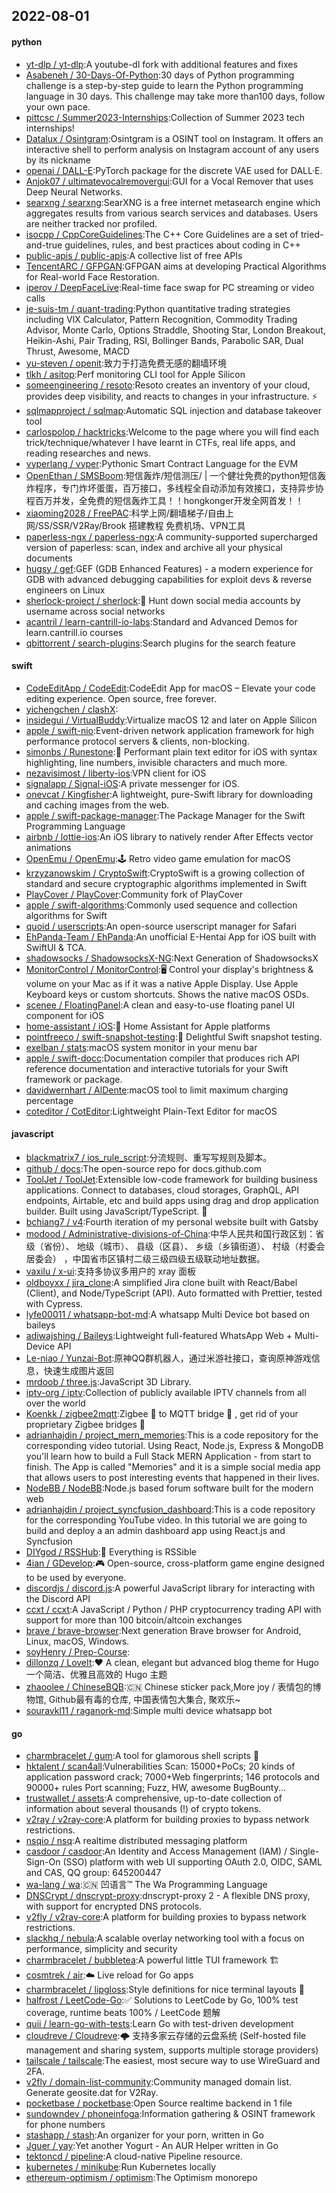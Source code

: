 ## 2022-08-01

#### python
* [yt-dlp / yt-dlp](https://github.com/yt-dlp/yt-dlp):A youtube-dl fork with additional features and fixes
* [Asabeneh / 30-Days-Of-Python](https://github.com/Asabeneh/30-Days-Of-Python):30 days of Python programming challenge is a step-by-step guide to learn the Python programming language in 30 days. This challenge may take more than100 days, follow your own pace.
* [pittcsc / Summer2023-Internships](https://github.com/pittcsc/Summer2023-Internships):Collection of Summer 2023 tech internships!
* [Datalux / Osintgram](https://github.com/Datalux/Osintgram):Osintgram is a OSINT tool on Instagram. It offers an interactive shell to perform analysis on Instagram account of any users by its nickname
* [openai / DALL-E](https://github.com/openai/DALL-E):PyTorch package for the discrete VAE used for DALL·E.
* [Anjok07 / ultimatevocalremovergui](https://github.com/Anjok07/ultimatevocalremovergui):GUI for a Vocal Remover that uses Deep Neural Networks.
* [searxng / searxng](https://github.com/searxng/searxng):SearXNG is a free internet metasearch engine which aggregates results from various search services and databases. Users are neither tracked nor profiled.
* [isocpp / CppCoreGuidelines](https://github.com/isocpp/CppCoreGuidelines):The C++ Core Guidelines are a set of tried-and-true guidelines, rules, and best practices about coding in C++
* [public-apis / public-apis](https://github.com/public-apis/public-apis):A collective list of free APIs
* [TencentARC / GFPGAN](https://github.com/TencentARC/GFPGAN):GFPGAN aims at developing Practical Algorithms for Real-world Face Restoration.
* [iperov / DeepFaceLive](https://github.com/iperov/DeepFaceLive):Real-time face swap for PC streaming or video calls
* [je-suis-tm / quant-trading](https://github.com/je-suis-tm/quant-trading):Python quantitative trading strategies including VIX Calculator, Pattern Recognition, Commodity Trading Advisor, Monte Carlo, Options Straddle, Shooting Star, London Breakout, Heikin-Ashi, Pair Trading, RSI, Bollinger Bands, Parabolic SAR, Dual Thrust, Awesome, MACD
* [yu-steven / openit](https://github.com/yu-steven/openit):致力于打造免费无感的翻墙环境
* [tlkh / asitop](https://github.com/tlkh/asitop):Perf monitoring CLI tool for Apple Silicon
* [someengineering / resoto](https://github.com/someengineering/resoto):Resoto creates an inventory of your cloud, provides deep visibility, and reacts to changes in your infrastructure.
⚡️
* [sqlmapproject / sqlmap](https://github.com/sqlmapproject/sqlmap):Automatic SQL injection and database takeover tool
* [carlospolop / hacktricks](https://github.com/carlospolop/hacktricks):Welcome to the page where you will find each trick/technique/whatever I have learnt in CTFs, real life apps, and reading researches and news.
* [vyperlang / vyper](https://github.com/vyperlang/vyper):Pythonic Smart Contract Language for the EVM
* [OpenEthan / SMSBoom](https://github.com/OpenEthan/SMSBoom):短信轰炸/短信测压/ | 一个健壮免费的python短信轰炸程序，专门炸坏蛋蛋，百万接口，多线程全自动添加有效接口，支持异步协程百万并发，全免费的短信轰炸工具！！hongkonger开发全网首发！！
* [xiaoming2028 / FreePAC](https://github.com/xiaoming2028/FreePAC):科学上网/翻墙梯子/自由上网/SS/SSR/V2Ray/Brook 搭建教程 免费机场、VPN工具
* [paperless-ngx / paperless-ngx](https://github.com/paperless-ngx/paperless-ngx):A community-supported supercharged version of paperless: scan, index and archive all your physical documents
* [hugsy / gef](https://github.com/hugsy/gef):GEF (GDB Enhanced Features) - a modern experience for GDB with advanced debugging capabilities for exploit devs & reverse engineers on Linux
* [sherlock-project / sherlock](https://github.com/sherlock-project/sherlock):🔎
Hunt down social media accounts by username across social networks
* [acantril / learn-cantrill-io-labs](https://github.com/acantril/learn-cantrill-io-labs):Standard and Advanced Demos for learn.cantrill.io courses
* [qbittorrent / search-plugins](https://github.com/qbittorrent/search-plugins):Search plugins for the search feature

#### swift
* [CodeEditApp / CodeEdit](https://github.com/CodeEditApp/CodeEdit):CodeEdit App for macOS – Elevate your code editing experience. Open source, free forever.
* [yichengchen / clashX](https://github.com/yichengchen/clashX):
* [insidegui / VirtualBuddy](https://github.com/insidegui/VirtualBuddy):Virtualize macOS 12 and later on Apple Silicon
* [apple / swift-nio](https://github.com/apple/swift-nio):Event-driven network application framework for high performance protocol servers & clients, non-blocking.
* [simonbs / Runestone](https://github.com/simonbs/Runestone):📝
Performant plain text editor for iOS with syntax highlighting, line numbers, invisible characters and much more.
* [nezavisimost / liberty-ios](https://github.com/nezavisimost/liberty-ios):VPN client for iOS
* [signalapp / Signal-iOS](https://github.com/signalapp/Signal-iOS):A private messenger for iOS.
* [onevcat / Kingfisher](https://github.com/onevcat/Kingfisher):A lightweight, pure-Swift library for downloading and caching images from the web.
* [apple / swift-package-manager](https://github.com/apple/swift-package-manager):The Package Manager for the Swift Programming Language
* [airbnb / lottie-ios](https://github.com/airbnb/lottie-ios):An iOS library to natively render After Effects vector animations
* [OpenEmu / OpenEmu](https://github.com/OpenEmu/OpenEmu):🕹
Retro video game emulation for macOS
* [krzyzanowskim / CryptoSwift](https://github.com/krzyzanowskim/CryptoSwift):CryptoSwift is a growing collection of standard and secure cryptographic algorithms implemented in Swift
* [PlayCover / PlayCover](https://github.com/PlayCover/PlayCover):Community fork of PlayCover
* [apple / swift-algorithms](https://github.com/apple/swift-algorithms):Commonly used sequence and collection algorithms for Swift
* [quoid / userscripts](https://github.com/quoid/userscripts):An open-source userscript manager for Safari
* [EhPanda-Team / EhPanda](https://github.com/EhPanda-Team/EhPanda):An unofficial E-Hentai App for iOS built with SwiftUI & TCA.
* [shadowsocks / ShadowsocksX-NG](https://github.com/shadowsocks/ShadowsocksX-NG):Next Generation of ShadowsocksX
* [MonitorControl / MonitorControl](https://github.com/MonitorControl/MonitorControl):🖥
Control your display's brightness & volume on your Mac as if it was a native Apple Display. Use Apple Keyboard keys or custom shortcuts. Shows the native macOS OSDs.
* [scenee / FloatingPanel](https://github.com/scenee/FloatingPanel):A clean and easy-to-use floating panel UI component for iOS
* [home-assistant / iOS](https://github.com/home-assistant/iOS):📱
Home Assistant for Apple platforms
* [pointfreeco / swift-snapshot-testing](https://github.com/pointfreeco/swift-snapshot-testing):📸
Delightful Swift snapshot testing.
* [exelban / stats](https://github.com/exelban/stats):macOS system monitor in your menu bar
* [apple / swift-docc](https://github.com/apple/swift-docc):Documentation compiler that produces rich API reference documentation and interactive tutorials for your Swift framework or package.
* [davidwernhart / AlDente](https://github.com/davidwernhart/AlDente):macOS tool to limit maximum charging percentage
* [coteditor / CotEditor](https://github.com/coteditor/CotEditor):Lightweight Plain-Text Editor for macOS

#### javascript
* [blackmatrix7 / ios_rule_script](https://github.com/blackmatrix7/ios_rule_script):分流规则、重写写规则及脚本。
* [github / docs](https://github.com/github/docs):The open-source repo for docs.github.com
* [ToolJet / ToolJet](https://github.com/ToolJet/ToolJet):Extensible low-code framework for building business applications. Connect to databases, cloud storages, GraphQL, API endpoints, Airtable, etc and build apps using drag and drop application builder. Built using JavaScript/TypeScript.
🚀
* [bchiang7 / v4](https://github.com/bchiang7/v4):Fourth iteration of my personal website built with Gatsby
* [modood / Administrative-divisions-of-China](https://github.com/modood/Administrative-divisions-of-China):中华人民共和国行政区划：省级（省份）、 地级（城市）、 县级（区县）、 乡级（乡镇街道）、 村级（村委会居委会） ，中国省市区镇村二级三级四级五级联动地址数据。
* [vaxilu / x-ui](https://github.com/vaxilu/x-ui):支持多协议多用户的 xray 面板
* [oldboyxx / jira_clone](https://github.com/oldboyxx/jira_clone):A simplified Jira clone built with React/Babel (Client), and Node/TypeScript (API). Auto formatted with Prettier, tested with Cypress.
* [lyfe00011 / whatsapp-bot-md](https://github.com/lyfe00011/whatsapp-bot-md):A whatsapp Multi Device bot based on baileys
* [adiwajshing / Baileys](https://github.com/adiwajshing/Baileys):Lightweight full-featured WhatsApp Web + Multi-Device API
* [Le-niao / Yunzai-Bot](https://github.com/Le-niao/Yunzai-Bot):原神QQ群机器人，通过米游社接口，查询原神游戏信息，快速生成图片返回
* [mrdoob / three.js](https://github.com/mrdoob/three.js):JavaScript 3D Library.
* [iptv-org / iptv](https://github.com/iptv-org/iptv):Collection of publicly available IPTV channels from all over the world
* [Koenkk / zigbee2mqtt](https://github.com/Koenkk/zigbee2mqtt):Zigbee
🐝
to MQTT bridge
🌉
, get rid of your proprietary Zigbee bridges
🔨
* [adrianhajdin / project_mern_memories](https://github.com/adrianhajdin/project_mern_memories):This is a code repository for the corresponding video tutorial. Using React, Node.js, Express & MongoDB you'll learn how to build a Full Stack MERN Application - from start to finish. The App is called "Memories" and it is a simple social media app that allows users to post interesting events that happened in their lives.
* [NodeBB / NodeBB](https://github.com/NodeBB/NodeBB):Node.js based forum software built for the modern web
* [adrianhajdin / project_syncfusion_dashboard](https://github.com/adrianhajdin/project_syncfusion_dashboard):This is a code repository for the corresponding YouTube video. In this tutorial we are going to build and deploy a an admin dashboard app using React.js and Syncfusion
* [DIYgod / RSSHub](https://github.com/DIYgod/RSSHub):🍰
Everything is RSSible
* [4ian / GDevelop](https://github.com/4ian/GDevelop):🎮
Open-source, cross-platform game engine designed to be used by everyone.
* [discordjs / discord.js](https://github.com/discordjs/discord.js):A powerful JavaScript library for interacting with the Discord API
* [ccxt / ccxt](https://github.com/ccxt/ccxt):A JavaScript / Python / PHP cryptocurrency trading API with support for more than 100 bitcoin/altcoin exchanges
* [brave / brave-browser](https://github.com/brave/brave-browser):Next generation Brave browser for Android, Linux, macOS, Windows.
* [soyHenry / Prep-Course](https://github.com/soyHenry/Prep-Course):
* [dillonzq / LoveIt](https://github.com/dillonzq/LoveIt):❤️
A clean, elegant but advanced blog theme for Hugo 一个简洁、优雅且高效的 Hugo 主题
* [zhaoolee / ChineseBQB](https://github.com/zhaoolee/ChineseBQB):🇨🇳
Chinese sticker pack,More joy / 表情包的博物馆, Github最有毒的仓库, 中国表情包大集合, 聚欢乐~
* [souravkl11 / raganork-md](https://github.com/souravkl11/raganork-md):Simple multi device whatsapp bot

#### go
* [charmbracelet / gum](https://github.com/charmbracelet/gum):A tool for glamorous shell scripts
🎀
* [hktalent / scan4all](https://github.com/hktalent/scan4all):Vulnerabilities Scan: 15000+PoCs; 20 kinds of application password crack; 7000+Web fingerprints; 146 protocols and 90000+ rules Port scanning; Fuzz, HW, awesome BugBounty...
* [trustwallet / assets](https://github.com/trustwallet/assets):A comprehensive, up-to-date collection of information about several thousands (!) of crypto tokens.
* [v2ray / v2ray-core](https://github.com/v2ray/v2ray-core):A platform for building proxies to bypass network restrictions.
* [nsqio / nsq](https://github.com/nsqio/nsq):A realtime distributed messaging platform
* [casdoor / casdoor](https://github.com/casdoor/casdoor):An Identity and Access Management (IAM) / Single-Sign-On (SSO) platform with web UI supporting OAuth 2.0, OIDC, SAML and CAS, QQ group: 645200447
* [wa-lang / wa](https://github.com/wa-lang/wa):🇨🇳
凹语言™ The Wa Programming Language
* [DNSCrypt / dnscrypt-proxy](https://github.com/DNSCrypt/dnscrypt-proxy):dnscrypt-proxy 2 - A flexible DNS proxy, with support for encrypted DNS protocols.
* [v2fly / v2ray-core](https://github.com/v2fly/v2ray-core):A platform for building proxies to bypass network restrictions.
* [slackhq / nebula](https://github.com/slackhq/nebula):A scalable overlay networking tool with a focus on performance, simplicity and security
* [charmbracelet / bubbletea](https://github.com/charmbracelet/bubbletea):A powerful little TUI framework
🏗
* [cosmtrek / air](https://github.com/cosmtrek/air):☁️
Live reload for Go apps
* [charmbracelet / lipgloss](https://github.com/charmbracelet/lipgloss):Style definitions for nice terminal layouts
👄
* [halfrost / LeetCode-Go](https://github.com/halfrost/LeetCode-Go):✅
Solutions to LeetCode by Go, 100% test coverage, runtime beats 100% / LeetCode 题解
* [quii / learn-go-with-tests](https://github.com/quii/learn-go-with-tests):Learn Go with test-driven development
* [cloudreve / Cloudreve](https://github.com/cloudreve/Cloudreve):🌩
支持多家云存储的云盘系统 (Self-hosted file management and sharing system, supports multiple storage providers)
* [tailscale / tailscale](https://github.com/tailscale/tailscale):The easiest, most secure way to use WireGuard and 2FA.
* [v2fly / domain-list-community](https://github.com/v2fly/domain-list-community):Community managed domain list. Generate geosite.dat for V2Ray.
* [pocketbase / pocketbase](https://github.com/pocketbase/pocketbase):Open Source realtime backend in 1 file
* [sundowndev / phoneinfoga](https://github.com/sundowndev/phoneinfoga):Information gathering & OSINT framework for phone numbers
* [stashapp / stash](https://github.com/stashapp/stash):An organizer for your porn, written in Go
* [Jguer / yay](https://github.com/Jguer/yay):Yet another Yogurt - An AUR Helper written in Go
* [tektoncd / pipeline](https://github.com/tektoncd/pipeline):A cloud-native Pipeline resource.
* [kubernetes / minikube](https://github.com/kubernetes/minikube):Run Kubernetes locally
* [ethereum-optimism / optimism](https://github.com/ethereum-optimism/optimism):The Optimism monorepo
